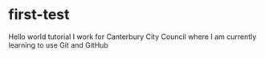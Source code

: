 # first-test
Hello world tutorial
I work for Canterbury City Council where I am currently learning to use Git and GitHub
